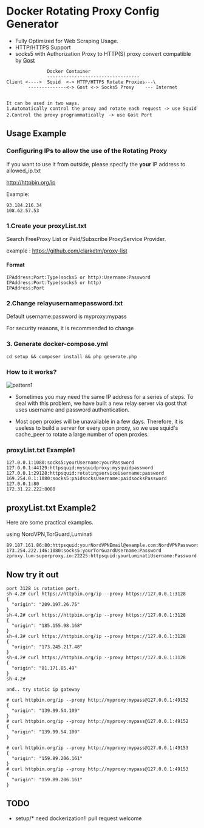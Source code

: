 # Docker Rotating Proxy Config Generator

- Fully Optimized for Web Scraping Usage.
- HTTP/HTTPS Support
-  socks5 with Authorization Proxy to HTTP(S) proxy convert compatible by [Gost](https://github.com/ginuerzh/gost)



```
               Docker Container
               ----------------------------------
Client <---->  Squid  <-> HTTP/HTTPS Rotate Proxies---\ 
        --------------<-> Gost <-> Socks5 Proxy    --- Internet
        

It can be used in two ways.
1.Automatically control the proxy and rotate each request -> use Squid
2.Control the proxy programmatically　-> use Gost Port

```


## Usage Example

### Configuring IPs to allow the use of the Rotating Proxy
If you want to use it from outside, please specify the **your** IP address to allowed_ip.txt

http://httpbin.org/ip

Example:
```
93.184.216.34
108.62.57.53
```

### 1.Create your proxyList.txt
Search FreeProxy List or Paid/Subscribe ProxyService Provider.

example : https://github.com/clarketm/proxy-list

#### Format
```
IPAddress:Port:Type(socks5 or http):Username:Password
IPAddress:Port:Type(socks5 or http)
IPAddress:Port
```

### 2.Change relayusernamepassword.txt
Default username:password is myproxy:mypass

For security reasons, it is recommended to change

### 3. Generate docker-compose.yml
```
cd setup && composer install && php generate.php
```
### How to it works?

![pattern1](https://user-images.githubusercontent.com/7544687/97987565-e08b2680-1e1e-11eb-878d-6c336977a6cf.png)

- Sometimes you may need the same IP address for a series of steps.
To deal with this problem, we have built a new relay server via gost that uses username and password authentication.

- Most open proxies will be unavailable in a few days.
Therefore, it is useless to build a server for every open proxy, so we use squid's cache_peer to rotate a large number of open proxies.

### proxyList.txt Example1

```
127.0.0.1:1080:socks5:yourUsername:yourPassword
127.0.0.1:44129:httpsquid:mysquidproxy:mysquidpassword
127.0.0.1:29128:httpsquid:rotatingserviceUsername:password
169.254.0.1:1080:socks5:paidsocksUsername:paidsocksPassword
127.0.0.1:80
172.31.22.222:8080
```

## proxyList.txt Example2
Here are some practical examples.

using NordVPN,TorGuard,Luminati

```
89.187.161.86:80:httpsquid:yourNordVPNEmail@example.com:NordVPNPassword
173.254.222.146:1080:socks5:yourTorGuardUsername:Password
zproxy.lum-superproxy.io:22225:httpsquid:yourLuminatiUsername:Password
```




## Now try it out
```
port 3128 is rotation port.
sh-4.2# curl https://httpbin.org/ip --proxy https://127.0.0.1:3128
{
  "origin": "209.197.26.75"
}
sh-4.2# curl https://httpbin.org/ip --proxy https://127.0.0.1:3128
{
  "origin": "185.155.98.168"
}
sh-4.2# curl https://httpbin.org/ip --proxy https://127.0.0.1:3128
{
  "origin": "173.245.217.48"
}
sh-4.2# curl https://httpbin.org/ip --proxy https://127.0.0.1:3128
{
  "origin": "81.171.85.49"
}
sh-4.2# 

and.. try static ip gateway

# curl httpbin.org/ip --proxy http://myproxy:mypass@127.0.0.1:49152
{
  "origin": "139.99.54.109"
}
# curl httpbin.org/ip --proxy http://myproxy:mypass@127.0.0.1:49152
{
  "origin": "139.99.54.109"
}

# curl httpbin.org/ip --proxy http://myproxy:mypass@127.0.0.1:49153
{
  "origin": "159.89.206.161"
}
# curl httpbin.org/ip --proxy http://myproxy:mypass@127.0.0.1:49153
{
  "origin": "159.89.206.161"
}
```

## TODO
- setup/* need dockerization!! pull request welcome